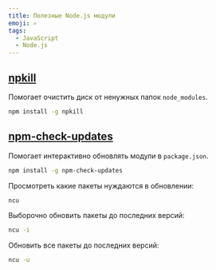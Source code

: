 ```yaml
---
title: Полезные Node.js модули
emoji: ✍
tags:
  - JavaScript
  - Node.js
---
```


## [npkill](https://www.npmjs.com/package/npkill)

Помогает очистить диск от ненужных папок `node_modules`.

```bash
npm install -g npkill
```

## [npm-check-updates](https://www.npmjs.com/package/npm-check-updates)

Помогает интерактивно обновлять модули в `package.json`.

```bash
npm install -g npm-check-updates
```

Просмотреть какие пакеты нуждаются в обновлении:
```bash
ncu
```

Выборочно обновить пакеты до последних версий:
```bash
ncu -i
```

Обновить все пакеты до последних версий:
```bash
ncu -u
```